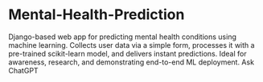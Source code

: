 # Mental-Health-Prediction
Django-based web app for predicting mental health conditions using machine learning. Collects user data via a simple form, processes it with a pre-trained scikit-learn model, and delivers instant predictions. Ideal for awareness, research, and demonstrating end-to-end ML deployment.          Ask ChatGPT
